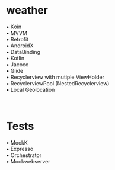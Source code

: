 # weather
• Koin<br>
• MVVM<br>
• Retrofit<br>
• AndroidX<br>
• DataBinding<br>
• Kotlin<br>
• Jacoco<br>
• Glide<br>
• Recyclerview with mutiple ViewHolder<br>
• RecyclerviewPool (NestedRecyclerview)<br>
• Local Geolocation<br>
<br><br>
# Tests
• MockK<br>
• Expresso<br>
• Orchestrator<br>
• Mockwebserver<br>
